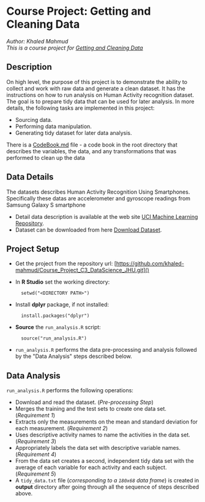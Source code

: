 # Course Project: Getting and Cleaning Data
_Author: Khaled Mahmud_ <br/>
_This is a course project for [Getting and Cleaning Data](https://class.coursera.org/getdata-007)_

## Description
On high level, the purpose of this project is to demonstrate the ability to collect and work with raw data and generate a clean dataset. 
It has the instructions on how to run analysis on Human Activity recognition dataset.
The goal is to prepare tidy data that can be used for later analysis.
In more details, the following tasks are implemented in this project:
* Sourcing data.
* Performing data manipulation.
* Generating tidy dataset for later data analysis.

There is a [CodeBook.md](https://github.com/khaled-mahmud/Course_Project_C3_DataScience_JHU//blob/master/CodeBook.md) file - a code book in the root directory that describes the variables, the data, and any transformations that was performed to clean up the data

## Data Details
The datasets describes Human Activity Recognition Using Smartphones. Specifically these datas are accelerometer and gyroscope readings from Samsung Galaxy S smartphone
* Detail data description is available at the web site 
[UCI Machine Learning Repository](http://archive.ics.uci.edu/ml/datasets/Human+Activity+Recognition+Using+Smartphones).
* Dataset can be downloaded from here [Download Dataset](https://d396qusza40orc.cloudfront.net/getdata%2Fprojectfiles%2FUCI%20HAR%20Dataset.zip).

## Project Setup
* Get the project from the repository url: [https://github.com/khaled-mahmud/Course_Project_C3_DataScience_JHU.git]()
* In __R Studio__ set the working directory:

        setwd("<DIRECTORY PATH>")
* Install __dplyr__ package, if not installed:

        install.packages("dplyr")
* __Source__ the `run_analysis.R` script: 

        source("run_analysis.R")
* `run_analysis.R` performs the data pre-processing and analysis followed by the "Data Analysis" steps described below.

## Data Analysis
`run_analysis.R` performs the following operations:
* Download and read the dataset. (_Pre-processing Step_)
* Merges the training and the test sets to create one data set. (_Requirement 1_)
* Extracts only the measurements on the mean and standard deviation for each measurement. (_Requirement 2_)
* Uses descriptive activity names to name the activities in the data set. (_Requirement 3_)
* Appropriately labels the data set with descriptive variable names. (_Requirement 4_)
* From the data set creates a second, independent tidy data set with the average of each variable for each activity and each subject. (_Requirement 5_)
* A `tidy_data.txt` file (_corresponding to a `180x68` data frame_) is created in __output__ directory after going through all the sequence of steps described above.
